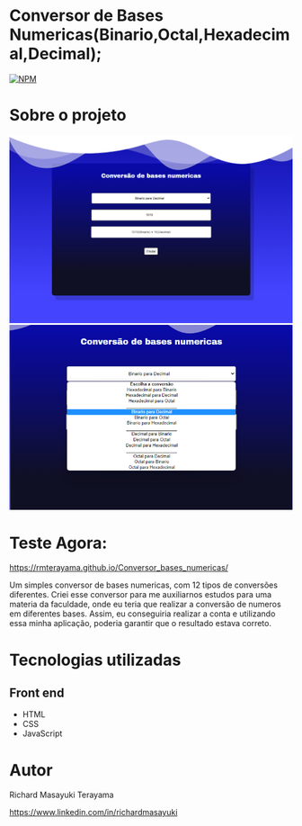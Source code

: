 
# Conversor de Bases Numericas(Binario,Octal,Hexadecimal,Decimal);

[![NPM](https://img.shields.io/npm/l/react)](https://github.com/RMTerayama/Conversor_bases_numericas/blob/main/LICENSE.md) 

# Sobre o projeto

![Web](https://github.com/RMTerayama/Conversor_bases_numericas/blob/main/assets/exemplo.png)
![Web](https://github.com/RMTerayama/Conversor_bases_numericas/blob/main/assets/opcoes.png)

# Teste Agora:<br/>
https://rmterayama.github.io/Conversor_bases_numericas/

Um simples conversor de bases numericas, com 12 tipos de conversões diferentes. 
Criei esse conversor para me auxiliarnos estudos para uma materia da faculdade, onde eu teria que realizar a conversão de numeros em diferentes bases.
Assim, eu conseguiria realizar a conta e utilizando essa minha aplicação, poderia garantir que o resultado estava correto.


# Tecnologias utilizadas

## Front end
- HTML
- CSS
- JavaScript

# Autor

Richard Masayuki Terayama

https://www.linkedin.com/in/richardmasayuki

